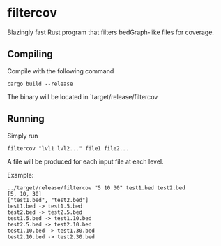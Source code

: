 # filtercov
Blazingly fast Rust program that filters bedGraph-like files for coverage.

## Compiling
Compile with the following command
```
cargo build --release
```
The binary will be located in `target/release/filtercov

## Running
Simply run
```
filtercov "lvl1 lvl2..." file1 file2...
```
A file will be produced for each input file at each level.

Example:
```
../target/release/filtercov "5 10 30" test1.bed test2.bed
[5, 10, 30]
["test1.bed", "test2.bed"]
test1.bed -> test1.5.bed
test2.bed -> test2.5.bed
test1.5.bed -> test1.10.bed
test2.5.bed -> test2.10.bed
test1.10.bed -> test1.30.bed
test2.10.bed -> test2.30.bed
```
